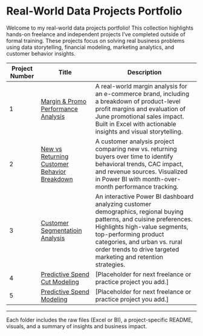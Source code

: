 # Real-World Data Projects Portfolio

Welcome to my real-world data projects portfolio! This collection highlights hands-on freelance and independent projects I’ve completed outside of formal training. These projects focus on solving real business problems using data storytelling, financial modeling, marketing analytics, and customer behavior insights.

| Project Number | Title                                                                 | Description |
|----------------|-----------------------------------------------------------------------|-------------|
| 1              | [Margin & Promo Performance Analysis](./Project-1/README.md)         | A real-world margin analysis for an e-commerce brand, including a breakdown of product-level profit margins and evaluation of June promotional sales impact. Built in Excel with actionable insights and visual storytelling. |
| 2              | [New vs Returning Customer Behavior Breakdown](./Project-2/README.md)| A customer analysis project comparing new vs. returning buyers over time to identify behavioral trends, CAC impact, and revenue sources. Visualized in Power BI with month-over-month performance tracking. |
| 3              | [Customer Segmentatioin Analysis](./Project-3/README.md) |An interactive Power BI dashboard analyzing customer demographics, regional buying patterns, and cuisine preferences. Highlights high-value segments, top-performing product categories, and urban vs. rural order trends to drive targeted marketing and retention strategies.|
| 4              | [Predictive Spend Cut Modeling](./Project-4/README.md)                         | [Placeholder for next freelance or practice project you add.] |
| 5              | [Predictive Spend Modeling](./Project-5/README.md)                         | [Placeholder for next freelance or practice project you add.] |

---

Each folder includes the raw files (Excel or BI), a project-specific README, visuals, and a summary of insights and business impact.
